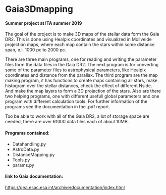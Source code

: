 # Gaia3Dmapping
#### Summer project at ITA summer 2019
The goal of the project is to make 3D maps of the stellar data form the Gaia DR2. This is done using Healpix coordinates and visualized in Mollveide projection maps, where each map contain the stars within some distance span, e.i. 1000 pc to 2000 pc.

There are three main programs, one for reading and writing the parameter files form the data files in the Gaia DR2. The next program is for converting some of the parameter files to astrophysical parameters, like Healpix coordinates and distance from the parallax. The third program are the map making program, it has functions to create maps containing all stars, make histogram over the stellar distances, check the effect of different Nside. And make the map layers to form a 3D projection of the stars. Also are there two helping programs, one with different usefull global parameters and one program with different calculation tools. For further information of the programs see the documentation in the .pdf report.

Too be able to work with all of the Gaia DR2, a lot of storage space are needed, there are over 61000 data files each of about 10MB. 


#### Programs contained:
 - Datahandling.py
 - AstroData.py
 - DistanceMapping.py
 - Tools.py
 - params.py

#### link to Gaia documentation:
https://gea.esac.esa.int/archive/documentation/index.html
